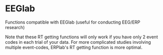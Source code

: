 EEGlab
======

Functions compatible with EEGlab (useful for conducting EEG/ERP research)

Note that these RT getting functions will only work if you have only 2 event codes in each trial of your data. For more complicated studies involving multiple event-codes, ERPlab's RT getting function is more optimal.
